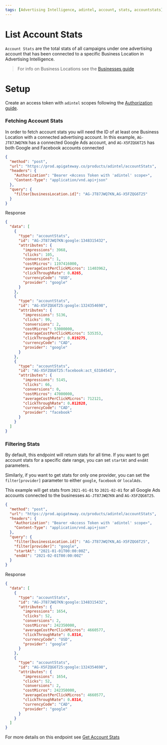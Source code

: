 ```yaml
---
tags: [Advertising Intelligence, adintel, account, stats, accountstats]
---
```

# List Account Stats

`Account Stats` are the total stats of all campaigns under one advertising account that has been connected to a specific Business Location in Advertising Intelligence.  

> For info on Business Locations see the [Businesses guide](../Accounts.md)

# Setup

Create an access token with `adintel` scopes following the [Authorization guide](../../Authorization/Authorization.md).

### Fetching Account Stats

In order to fetch account stats you will need the ID of at least one Business Location with a connected advertising account.  In this example, `AG-JT87JWQ7KN` has a connected Google Ads account, and `AG-X5FZQG6T25` has both Google and Facebook accounts connected 

```json http
{
  "method": "post",
  "url": "https://prod.apigateway.co/products/adintel/accountStats",
  "headers": {
    "Authorization": "Bearer <Access Token with 'adintel' scope>",
    "Content-Type": "application/vnd.api+json"
  },
  "query": {
    "filter[businessLocation.id]": "AG-JT87JWQ7KN,AG-X5FZQG6T25"
  }
}
```

Response
```json
{
  "data": [
    {
      "type": "accountStats",
      "id": "AG-JT87JWQ7KN:google:1348315432",
      "attributes": {
        "impressions": 3968,
        "clicks": 105,
        "conversions": 1,
        "costMicros": 1197416000,
        "averageCostPerClickMicros": 11403962,
        "clickThroughRate": 0.0265,
        "currencyCode": "USD",
        "provider": "google"
      }
    },
    {
      "type": "accountStats",
      "id": "AG-X5FZQG6T25:google:1324354698",
      "attributes": {
        "impressions": 5136,
        "clicks": 99,
        "conversions": 2,
        "costMicros": 53000000,
        "averageCostPerClickMicros": 535353,
        "clickThroughRate": 0.019275,
        "currencyCode": "CAD",
        "provider": "google"
      }
    },
    {
      "type": "accountStats",
      "id": "AG-X5FZQG6T25:facebook:act_63184543",
      "attributes": {
        "impressions": 5145,
        "clicks": 66,
        "conversions": 0,
        "costMicros": 47000000,
        "averageCostPerClickMicros": 712121,
        "clickThroughRate": 0.012828,
        "currencyCode": "CAD",
        "provider": "facebook"
      }
    }
  ]
}
```

### Filtering Stats

By default, this endpoint will return stats for all time.  If you want to get account stats for a specific date range, you can set `startAt` and `endAt` parameters.

Similarly, if you want to get stats for only one provider, you can set the `filter[provider]` parameter to either `google`, `facebook` or `localAds`.

This example will get stats from `2021-01-01` to `2021-02-01` for all Google Ads accounts connected to the businesses `AG-JT87JWQ7KN` and `AG-X5FZQG6T25`.

```json http
{
  "method": "post",
  "url": "https://prod.apigateway.co/products/adintel/accountStats",
  "headers": {
    "Authorization": "Bearer <Access Token with 'adintel' scope>",
    "Content-Type": "application/vnd.api+json"
  },
  "query": {
    "filter[businessLocation.id]": "AG-JT87JWQ7KN,AG-X5FZQG6T25",
    "filter[provider]": "google",
    "startAt": "2021-01-01T00:00:00Z",
    "endAt": "2021-02-01T00:00:00Z"
  }
}
```

Response
```json
{
  "data": [
    {
      "type": "accountStats",
      "id": "AG-JT87JWQ7KN:google:1348315432",
      "attributes": {
        "impressions": 1654,
        "clicks": 52,
        "conversions": 2,
        "costMicros": 242350000,
        "averageCostPerClickMicros": 4660577,
        "clickThroughRate": 0.0314,
        "currencyCode": "USD",
        "provider": "google"
      }
    },
    {
      "type": "accountStats",
      "id": "AG-X5FZQG6T25:google:1324354698",
      "attributes": {
        "impressions": 1654,
        "clicks": 52,
        "conversions": 2,
        "costMicros": 242350000,
        "averageCostPerClickMicros": 4660577,
        "clickThroughRate": 0.0314,
        "currencyCode": "CAD",
        "provider": "google"
      }
    }
  ]
}
```

For more details on this endpoint see [Get Account Stats](../../openapi/products/adintel.yaml/paths/~1accountStats/get)
